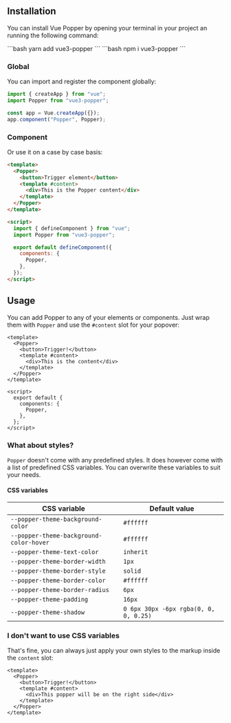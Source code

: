 ## Installation

You can install Vue Popper by opening your terminal in your project an running the following command:

<CodeGroup>
<CodeBlock title="YARN" active>
```bash
yarn add vue3-popper
```
</CodeBlock>

<CodeBlock title="NPM">
```bash
npm i vue3-popper
```
</CodeBlock>
</CodeGroup>

### Global

You can import and register the component globally:

```javascript
import { createApp } from "vue";
import Popper from "vue3-popper";

const app = Vue.createApp({});
app.component("Popper", Popper);
```

### Component

Or use it on a case by case basis:

```html
<template>
  <Popper>
    <button>Trigger element</button>
    <template #content>
      <div>This is the Popper content</div>
    </template>
  </Popper>
</template>

<script>
  import { defineComponent } from "vue";
  import Popper from "vue3-popper";

  export default defineComponent({
    components: {
      Popper,
    },
  });
</script>
```

## Usage

You can add Popper to any of your elements or components. Just wrap them with `Popper` and use the `#content` slot for your popover:

```vue
<template>
  <Popper>
    <button>Trigger!</button>
    <template #content>
      <div>This is the content</div>
    </template>
  </Popper>
</template>

<script>
  export default {
    components: {
      Popper,
    },
  };
</script>
```

### What about styles?

`Popper` doesn't come with any predefined styles. It does however come with a list of predefined CSS variables. You can overwrite these variables to suit your needs.

#### CSS variables

| CSS variable                            | Default value                         |
| --------------------------------------- | ------------------------------------- |
| `--popper-theme-background-color`       | `#ffffff`                             |
| `--popper-theme-background-color-hover` | `#ffffff`                             |
| `--popper-theme-text-color`             | `inherit`                             |
| `--popper-theme-border-width`           | `1px`                                 |
| `--popper-theme-border-style`           | `solid`                               |
| `--popper-theme-border-color`           | `#ffffff`                             |
| `--popper-theme-border-radius`          | `6px`                                 |
| `--popper-theme-padding`                | `16px`                                |
| `--popper-theme-shadow`                 | `0 6px 30px -6px rgba(0, 0, 0, 0.25)` |

### I don't want to use CSS variables

That's fine, you can always just apply your own styles to the markup inside the `content` slot:

```vue
<template>
  <Popper>
    <button>Trigger!</button>
    <template #content>
      <div>This popper will be on the right side</div>
    </template>
  </Popper>
</template>
```
